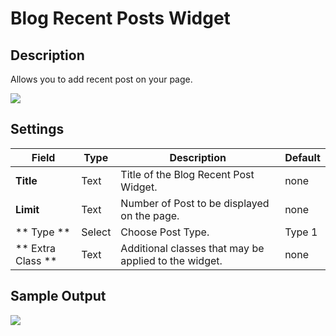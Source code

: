# Blog Recent Posts Widget

## Description

Allows you to add recent post on your page.

![](http://transvelo.github.io/docs/bethlehem/images/vc-blog-recent-posts-settings.png)

## Settings

| Field | Type | Description | Default
| -- | -- | -- | -- |
| **Title** | Text | Title of the Blog Recent Post Widget. | none
| **Limit** | Text | Number of Post to be displayed on the page. | none
| ** Type ** | Select | Choose Post Type. |  Type 1 |
| ** Extra Class ** | Text | Additional classes that may be applied to the widget. | none

## Sample Output

![](http://transvelo.github.io/docs/bethlehem/images/vc-blog-recent-posts-output.png)

